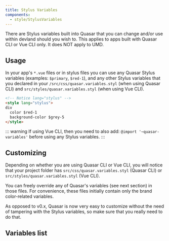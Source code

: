 ```yaml
---
title: Stylus Variables
components:
  - style/StylusVariables
---
```


There are Stylus variables built into Quasar that you can change and/or use within devland should you wish to. This applies to apps built with Quasar CLI or Vue CLI only. It does NOT apply to UMD.

## Usage
In your app's `*.vue` files or in stylus files you can use any Quasar Stylus variables (examples: `$primary`, `$red-1`), and any other Stylus variables that you declared in your `/src/css/quasar.variables.styl` (when using Quasar CLI) and `src/styles/quasar.variables.styl` (when using Vue CLI).

```html
<!-- Notice lang="stylus" -->
<style lang="stylus">
div
  color $red-1
  background-color $grey-5
</style>
```

::: warning
If using Vue CLI, then you need to also add: `@import '~quasar-variables'` before using any Stylus variables.
:::

## Customizing
Depending on whether you are using Quasar CLI or Vue CLI, you will notice that your project folder has `src/css/quasar.variables.styl` (Quasar CLI) or `src/styles/quasar.variables.styl` (Vue CLI).

You can freely override any of Quasar's variables (see next section) in those files. For convenience, these files initially contain only the brand color-related variables.

As opposed to v0.x, Quasar is now very easy to customize without the need of tampering with the Stylus variables, so make sure that you really need to do that.

## Variables list

<stylus-variables></stylus-variables>
